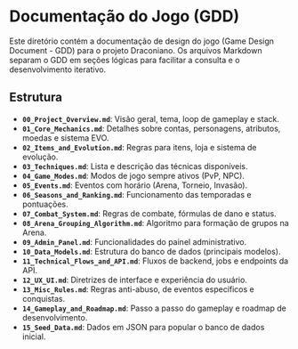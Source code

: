 # Documentação do Jogo (GDD)

Este diretório contém a documentação de design do jogo (Game Design Document - GDD) para o projeto Draconiano. Os arquivos Markdown separam o GDD em seções lógicas para facilitar a consulta e o desenvolvimento iterativo.

## Estrutura

-   **`00_Project_Overview.md`**: Visão geral, tema, loop de gameplay e stack.
-   **`01_Core_Mechanics.md`**: Detalhes sobre contas, personagens, atributos, moedas e sistema EVO.
-   **`02_Items_and_Evolution.md`**: Regras para itens, loja e sistema de evolução.
-   **`03_Techniques.md`**: Lista e descrição das técnicas disponíveis.
-   **`04_Game_Modes.md`**: Modos de jogo sempre ativos (PvP, NPC).
-   **`05_Events.md`**: Eventos com horário (Arena, Torneio, Invasão).
-   **`06_Seasons_and_Ranking.md`**: Funcionamento das temporadas e pontuações.
-   **`07_Combat_System.md`**: Regras de combate, fórmulas de dano e status.
-   **`08_Arena_Grouping_Algorithm.md`**: Algoritmo para formação de grupos na Arena.
-   **`09_Admin_Panel.md`**: Funcionalidades do painel administrativo.
-   **`10_Data_Models.md`**: Estrutura do banco de dados (principais modelos).
-   **`11_Technical_Flows_and_API.md`**: Fluxos de backend, jobs e endpoints da API.
-   **`12_UX_UI.md`**: Diretrizes de interface e experiência do usuário.
-   **`13_Misc_Rules.md`**: Regras anti-abuso, de eventos específicos e conquistas.
-   **`14_Gameplay_and_Roadmap.md`**: Passo a passo do gameplay e roadmap de desenvolvimento.
-   **`15_Seed_Data.md`**: Dados em JSON para popular o banco de dados inicial.

